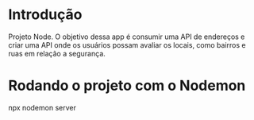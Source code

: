 # Introdução
Projeto Node. O objetivo dessa app é consumir uma API de endereços e criar uma API onde os usuários possam avaliar os locais, como bairros e ruas em relação a segurança.

# Rodando o projeto com o Nodemon
npx nodemon server
